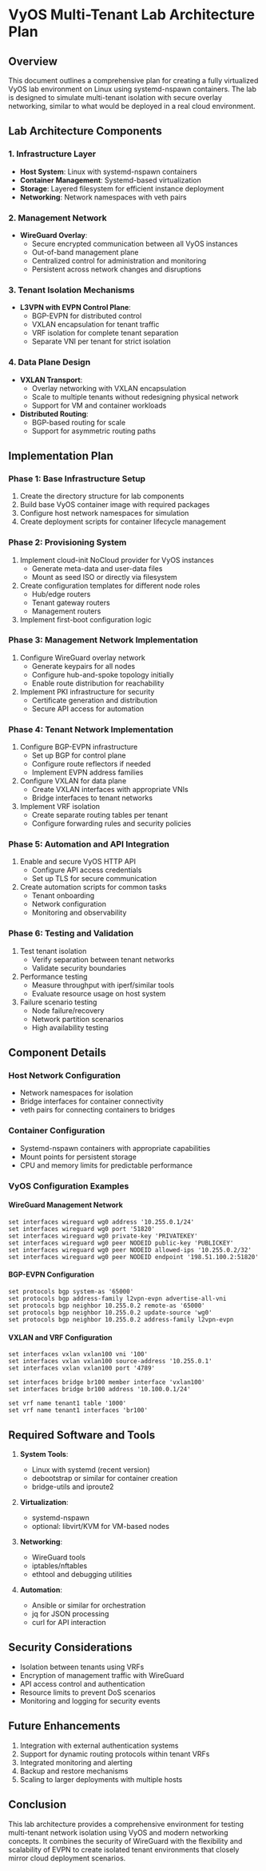 # VyOS Multi-Tenant Lab Architecture Plan

## Overview
This document outlines a comprehensive plan for creating a fully virtualized VyOS lab environment on Linux using systemd-nspawn containers. The lab is designed to simulate multi-tenant isolation with secure overlay networking, similar to what would be deployed in a real cloud environment.

## Lab Architecture Components

### 1. Infrastructure Layer
- **Host System**: Linux with systemd-nspawn containers
- **Container Management**: Systemd-based virtualization
- **Storage**: Layered filesystem for efficient instance deployment
- **Networking**: Network namespaces with veth pairs

### 2. Management Network
- **WireGuard Overlay**:
  - Secure encrypted communication between all VyOS instances
  - Out-of-band management plane
  - Centralized control for administration and monitoring
  - Persistent across network changes and disruptions

### 3. Tenant Isolation Mechanisms
- **L3VPN with EVPN Control Plane**:
  - BGP-EVPN for distributed control
  - VXLAN encapsulation for tenant traffic
  - VRF isolation for complete tenant separation
  - Separate VNI per tenant for strict isolation

### 4. Data Plane Design
- **VXLAN Transport**:
  - Overlay networking with VXLAN encapsulation
  - Scale to multiple tenants without redesigning physical network
  - Support for VM and container workloads
- **Distributed Routing**:
  - BGP-based routing for scale
  - Support for asymmetric routing paths

## Implementation Plan

### Phase 1: Base Infrastructure Setup
1. Create the directory structure for lab components
2. Build base VyOS container image with required packages
3. Configure host network namespaces for simulation
4. Create deployment scripts for container lifecycle management

### Phase 2: Provisioning System
1. Implement cloud-init NoCloud provider for VyOS instances
   - Generate meta-data and user-data files
   - Mount as seed ISO or directly via filesystem
2. Create configuration templates for different node roles
   - Hub/edge routers
   - Tenant gateway routers
   - Management routers
3. Implement first-boot configuration logic

### Phase 3: Management Network Implementation
1. Configure WireGuard overlay network
   - Generate keypairs for all nodes
   - Configure hub-and-spoke topology initially
   - Enable route distribution for reachability
2. Implement PKI infrastructure for security
   - Certificate generation and distribution
   - Secure API access for automation

### Phase 4: Tenant Network Implementation
1. Configure BGP-EVPN infrastructure
   - Set up BGP for control plane
   - Configure route reflectors if needed
   - Implement EVPN address families
2. Configure VXLAN for data plane
   - Create VXLAN interfaces with appropriate VNIs
   - Bridge interfaces to tenant networks
3. Implement VRF isolation
   - Create separate routing tables per tenant
   - Configure forwarding rules and security policies

### Phase 5: Automation and API Integration
1. Enable and secure VyOS HTTP API
   - Configure API access credentials
   - Set up TLS for secure communication
2. Create automation scripts for common tasks
   - Tenant onboarding
   - Network configuration
   - Monitoring and observability

### Phase 6: Testing and Validation
1. Test tenant isolation
   - Verify separation between tenant networks
   - Validate security boundaries
2. Performance testing
   - Measure throughput with iperf/similar tools
   - Evaluate resource usage on host system
3. Failure scenario testing
   - Node failure/recovery
   - Network partition scenarios
   - High availability testing

## Component Details

### Host Network Configuration
- Network namespaces for isolation
- Bridge interfaces for container connectivity
- veth pairs for connecting containers to bridges

### Container Configuration
- Systemd-nspawn containers with appropriate capabilities
- Mount points for persistent storage
- CPU and memory limits for predictable performance

### VyOS Configuration Examples

#### WireGuard Management Network
```
set interfaces wireguard wg0 address '10.255.0.1/24'
set interfaces wireguard wg0 port '51820'
set interfaces wireguard wg0 private-key 'PRIVATEKEY'
set interfaces wireguard wg0 peer NODEID public-key 'PUBLICKEY'
set interfaces wireguard wg0 peer NODEID allowed-ips '10.255.0.2/32'
set interfaces wireguard wg0 peer NODEID endpoint '198.51.100.2:51820'
```

#### BGP-EVPN Configuration
```
set protocols bgp system-as '65000'
set protocols bgp address-family l2vpn-evpn advertise-all-vni
set protocols bgp neighbor 10.255.0.2 remote-as '65000'
set protocols bgp neighbor 10.255.0.2 update-source 'wg0'
set protocols bgp neighbor 10.255.0.2 address-family l2vpn-evpn
```

#### VXLAN and VRF Configuration
```
set interfaces vxlan vxlan100 vni '100'
set interfaces vxlan vxlan100 source-address '10.255.0.1'
set interfaces vxlan vxlan100 port '4789'

set interfaces bridge br100 member interface 'vxlan100'
set interfaces bridge br100 address '10.100.0.1/24'

set vrf name tenant1 table '1000'
set vrf name tenant1 interfaces 'br100'
```

## Required Software and Tools
1. **System Tools**:
   - Linux with systemd (recent version)
   - debootstrap or similar for container creation
   - bridge-utils and iproute2

2. **Virtualization**:
   - systemd-nspawn
   - optional: libvirt/KVM for VM-based nodes

3. **Networking**:
   - WireGuard tools
   - iptables/nftables
   - ethtool and debugging utilities

4. **Automation**:
   - Ansible or similar for orchestration
   - jq for JSON processing
   - curl for API interaction
   
## Security Considerations
- Isolation between tenants using VRFs
- Encryption of management traffic with WireGuard
- API access control and authentication
- Resource limits to prevent DoS scenarios
- Monitoring and logging for security events

## Future Enhancements
1. Integration with external authentication systems
2. Support for dynamic routing protocols within tenant VRFs
3. Integrated monitoring and alerting
4. Backup and restore mechanisms
5. Scaling to larger deployments with multiple hosts

## Conclusion
This lab architecture provides a comprehensive environment for testing multi-tenant network isolation using VyOS and modern networking concepts. It combines the security of WireGuard with the flexibility and scalability of EVPN to create isolated tenant environments that closely mirror cloud deployment scenarios.